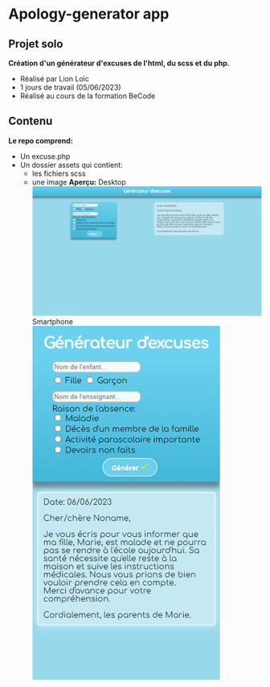 # Apology-generator app
## Projet solo
__Création d'un générateur d'excuses de l'html, du scss et du php.__
* Réalisé par Lion Loïc
* 1 jours de travail (05/06/2023)
* Réalisé au cours de la formation BeCode
## Contenu
__Le repo comprend:__
* Un excuse.php
* Un dossier assets qui contient:
   * les fichiers scss
   * une image 
__Aperçu:__
Desktop
![alt tag](https://github.com/Loic-lion/apology-generator/blob/main/img%20readme/screenshot-desktop.png?raw=true)
Smartphone
![alt tag](https://github.com/Loic-lion/apology-generator/blob/main/img%20readme/screenshot-smartphone.png?raw=true)
